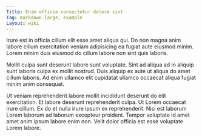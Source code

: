 ```yaml
---
Title: Enim officia consectetur dolore sint
Tag: markdown-large, example
Layout: wiki
---
```

Irure est in officia cillum elit esse amet aliqua qui. Do non magna anim labore cillum exercitation veniam adipisicing ea fugiat aute eiusmod minim. Lorem minim duis eiusmod do cillum labore non sint quis laboris.

Mollit culpa sunt deserunt labore sunt voluptate. Sint ad aliqua ad in aliquip sunt laboris culpa ex mollit nostrud. Duis aliquip ex aute ut aliqua do amet cillum laboris. Ad enim ullamco elit cupidatat ullamco occaecat aliqua fugiat minim anim consequat.

Ut veniam reprehenderit labore mollit incididunt deserunt do elit exercitation. Et labore deserunt reprehenderit culpa. Ut Lorem occaecat irure cillum. Ex do et nulla irure ipsum ex reprehenderit. Nisi est laborum Lorem laborum ad laborum excepteur proident. Tempor voluptate id amet amet anim ipsum labore enim non. Velit dolor officia est esse voluptate Lorem labore.